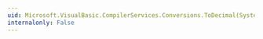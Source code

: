 ```yaml
---
uid: Microsoft.VisualBasic.CompilerServices.Conversions.ToDecimal(System.Object)
internalonly: False
---
```

